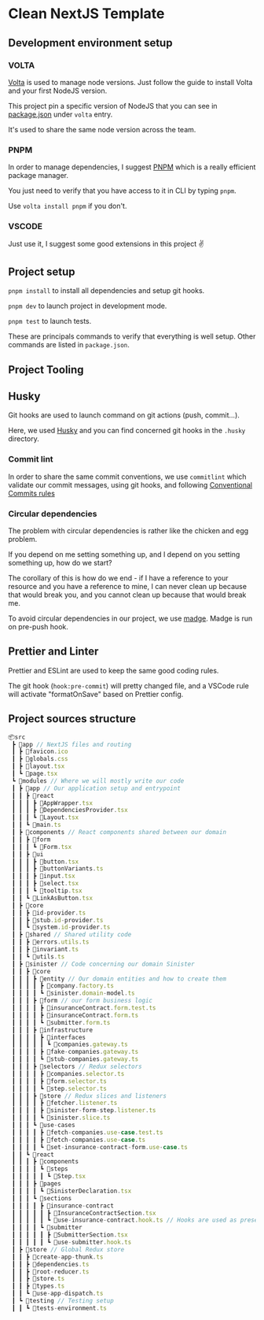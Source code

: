 # Clean NextJS Template

## Development environment setup

### VOLTA

[Volta](volta.sh) is used to manage node versions. Just follow the guide to install Volta and your first NodeJS version.

This project pin a specific version of NodeJS that you can see in [package.json](./package.json) under `volta` entry.

It's used to share the same node version across the team.

### PNPM

In order to manage dependencies, I suggest [PNPM](pnpm.io) which is a really efficient package manager.

You just need to verify that you have access to it in CLI by typing `pnpm`.

Use `volta install pnpm` if you don't.

### VSCODE

Just use it, I suggest some good extensions in this project ✌️

## Project setup

`pnpm install` to install all dependencies and setup git hooks.

`pnpm dev` to launch project in development mode.

`pnpm test` to launch tests.

These are principals commands to verify that everything is well setup.
Other commands are listed in `package.json`.

## Project Tooling

## Husky

Git hooks are used to launch command on git actions (push, commit...).

Here, we used [Husky](https://github.com/typicode/husky) and you can find concerned git hooks in the `.husky` directory.

### Commit lint

In order to share the same commit conventions, we use `commitlint` which validate our commit messages, using git hooks, and following [Conventional Commits rules](https://www.conventionalcommits.org)

### Circular dependencies

The problem with circular dependencies is rather like the chicken and egg problem.

If you depend on me setting something up, and I depend on you setting something up, how do we start?

The corollary of this is how do we end - if I have a reference to your resource and you have a reference to mine, I can never clean up because that would break you, and you cannot clean up because that would break me.

To avoid circular dependencies in our project, we use [madge](https://github.com/pahen/madge).
Madge is run on pre-push hook.

## Prettier and Linter

Prettier and ESLint are used to keep the same good coding rules.

The git hook (`hook:pre-commit`) will pretty changed file, and a VSCode rule will activate "formatOnSave" based on Prettier config.

## Project sources structure

```js
📦src
 ┣ 📂app // NextJS files and routing
 ┃ ┣ 📜favicon.ico
 ┃ ┣ 📜globals.css
 ┃ ┣ 📜layout.tsx
 ┃ ┗ 📜page.tsx
 ┗ 📂modules // Where we will mostly write our code
 ┃ ┣ 📂app // Our application setup and entrypoint
 ┃ ┃ ┣ 📂react
 ┃ ┃ ┃ ┣ 📜AppWrapper.tsx
 ┃ ┃ ┃ ┣ 📜DependenciesProvider.tsx
 ┃ ┃ ┃ ┗ 📜Layout.tsx
 ┃ ┃ ┗ 📜main.ts
 ┃ ┣ 📂components // React components shared between our domain
 ┃ ┃ ┣ 📂form
 ┃ ┃ ┃ ┗ 📜Form.tsx
 ┃ ┃ ┣ 📂ui
 ┃ ┃ ┃ ┣ 📜button.tsx
 ┃ ┃ ┃ ┣ 📜buttonVariants.ts
 ┃ ┃ ┃ ┣ 📜input.tsx
 ┃ ┃ ┃ ┣ 📜select.tsx
 ┃ ┃ ┃ ┗ 📜tooltip.tsx
 ┃ ┃ ┗ 📜LinkAsButton.tsx
 ┃ ┣ 📂core
 ┃ ┃ ┣ 📜id-provider.ts
 ┃ ┃ ┣ 📜stub.id-provider.ts
 ┃ ┃ ┗ 📜system.id-provider.ts
 ┃ ┣ 📂shared // Shared utility code
 ┃ ┃ ┣ 📜errors.utils.ts
 ┃ ┃ ┣ 📜invariant.ts
 ┃ ┃ ┗ 📜utils.ts
 ┃ ┣ 📂sinister // Code concerning our domain Sinister
 ┃ ┃ ┣ 📂core
 ┃ ┃ ┃ ┣ 📂entity // Our domain entities and how to create them
 ┃ ┃ ┃ ┃ ┣ 📜company.factory.ts
 ┃ ┃ ┃ ┃ ┗ 📜sinister.domain-model.ts
 ┃ ┃ ┃ ┣ 📂form // our form business logic
 ┃ ┃ ┃ ┃ ┣ 📜insuranceContract.form.test.ts
 ┃ ┃ ┃ ┃ ┣ 📜insuranceContract.form.ts
 ┃ ┃ ┃ ┃ ┗ 📜submitter.form.ts
 ┃ ┃ ┃ ┣ 📂infrastructure
 ┃ ┃ ┃ ┃ ┣ 📂interfaces
 ┃ ┃ ┃ ┃ ┃ ┗ 📜companies.gateway.ts
 ┃ ┃ ┃ ┃ ┣ 📜fake-companies.gateway.ts
 ┃ ┃ ┃ ┃ ┗ 📜stub-companies.gateway.ts
 ┃ ┃ ┃ ┣ 📂selectors // Redux selectors
 ┃ ┃ ┃ ┃ ┣ 📜companies.selector.ts
 ┃ ┃ ┃ ┃ ┣ 📜form.selector.ts
 ┃ ┃ ┃ ┃ ┗ 📜step.selector.ts
 ┃ ┃ ┃ ┣ 📂store // Redux slices and listeners
 ┃ ┃ ┃ ┃ ┣ 📜fetcher.listener.ts
 ┃ ┃ ┃ ┃ ┣ 📜sinister-form-step.listener.ts
 ┃ ┃ ┃ ┃ ┗ 📜sinister.slice.ts
 ┃ ┃ ┃ ┗ 📂use-cases
 ┃ ┃ ┃ ┃ ┣ 📜fetch-companies.use-case.test.ts
 ┃ ┃ ┃ ┃ ┣ 📜fetch-companies.use-case.ts
 ┃ ┃ ┃ ┃ ┗ 📜set-insurance-contract-form.use-case.ts
 ┃ ┃ ┗ 📂react
 ┃ ┃ ┃ ┣ 📂components
 ┃ ┃ ┃ ┃ ┗ 📂steps
 ┃ ┃ ┃ ┃ ┃ ┗ 📜Step.tsx
 ┃ ┃ ┃ ┣ 📂pages
 ┃ ┃ ┃ ┃ ┗ 📜SinisterDeclaration.tsx
 ┃ ┃ ┃ ┗ 📂sections
 ┃ ┃ ┃ ┃ ┣ 📂insurance-contract
 ┃ ┃ ┃ ┃ ┃ ┣ 📜InsuranceContractSection.tsx
 ┃ ┃ ┃ ┃ ┃ ┗ 📜use-insurance-contract.hook.ts // Hooks are used as presenters to give data to our sections components
 ┃ ┃ ┃ ┃ ┗ 📂submitter
 ┃ ┃ ┃ ┃ ┃ ┣ 📜SubmitterSection.tsx
 ┃ ┃ ┃ ┃ ┃ ┗ 📜use-submitter.hook.ts
 ┃ ┣ 📂store // Global Redux store
 ┃ ┃ ┣ 📜create-app-thunk.ts
 ┃ ┃ ┣ 📜dependencies.ts
 ┃ ┃ ┣ 📜root-reducer.ts
 ┃ ┃ ┣ 📜store.ts
 ┃ ┃ ┣ 📜types.ts
 ┃ ┃ ┗ 📜use-app-dispatch.ts
 ┃ ┗ 📂testing // Testing setup
 ┃ ┃ ┗ 📜tests-environment.ts
```
